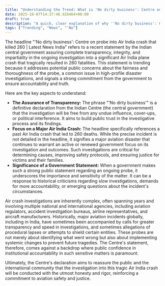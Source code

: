 ```yaml
---
title: "Understanding the Trend: What is 'No dirty business': Centre on probe into Air India crash that killed 260 | Latest News India?"
date: 2025-10-07T14:37:46.926464+00:00
draft: true
description: "A quick, clear explanation of why ''No dirty business': Centre on probe into Air India crash that killed 260 | Latest News India' is trending. Learn the key facts and background behind today's top search."
tags: ["Trending", "News", "'No"]
---
```


The headline "'No dirty business': Centre on probe into Air India crash that killed 260 | Latest News India" refers to a recent statement by the Indian central government assuring complete transparency, integrity, and impartiality in the ongoing investigation into a significant Air India plane crash that tragically resulted in 260 fatalities. This statement is trending because it addresses potential public concerns about the fairness and thoroughness of the probe, a common issue in high-profile disaster investigations, and signals a strong commitment from the government to ensure accountability and truth.

Here are the key aspects to understand:

*   **The Assurance of Transparency:** The phrase "'No dirty business'" is a definitive declaration from the Indian Centre (the central government) that the investigation will be free from any undue influence, cover-ups, or political interference. It aims to build public trust in the investigative process and its findings.
*   **Focus on a Major Air India Crash:** The headline specifically references a past Air India crash that led to 260 deaths. While the precise incident is not detailed in the headline, it signifies a major aviation disaster that continues to warrant an active or renewed government focus on its investigation and outcomes. Such investigations are critical for determining causes, improving safety protocols, and ensuring justice for victims and their families.
*   **Significance of a Government Statement:** When a government makes such a strong public statement regarding an ongoing probe, it underscores the importance and sensitivity of the matter. It can be a response to historical criticisms regarding slow investigations, demands for more accountability, or emerging questions about the incident's circumstances.

Air crash investigations are inherently complex, often spanning years and involving multiple national and international agencies, including aviation regulators, accident investigation bureaus, airline representatives, and aircraft manufacturers. Historically, major aviation incidents globally, including in India, have sometimes been accompanied by calls for greater transparency and speed in investigations, and sometimes allegations of procedural lapses or attempts to shield certain entities. These probes are not merely about identifying what went wrong but also about implementing systemic changes to prevent future tragedies. The Centre's statement, therefore, comes against a backdrop where public confidence in institutional accountability in such sensitive matters is paramount.

Ultimately, the Centre's declaration aims to reassure the public and the international community that the investigation into this tragic Air India crash will be conducted with the utmost honesty and rigor, reinforcing a commitment to aviation safety and justice.